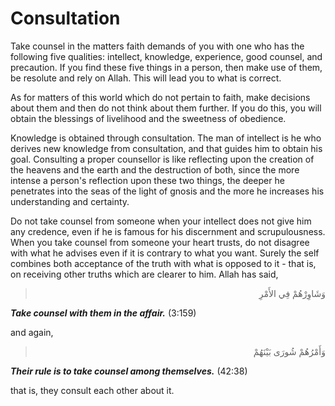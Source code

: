 Consultation
============

Take counsel in the matters faith demands of you with one who has the
following five qualities: intellect, knowledge, experience, good
counsel, and precaution. If you find these five things in a person, then
make use of them, be resolute and rely on Allah. This will lead you to
what is correct.

As for matters of this world which do not pertain to faith, make
decisions about them and then do not think about them further. If you do
this, you will obtain the blessings of livelihood and the sweetness of
obedience.

Knowledge is obtained through consultation. The man of intellect is he
who derives new knowledge from consultation, and that guides him to
obtain his goal. Consulting a proper counsellor is like reflecting upon
the creation of the heavens and the earth and the destruction of both,
since the more intense a person's reflection upon these two things, the
deeper he penetrates into the seas of the light of gnosis and the more
he increases his understanding and certainty.

Do not take counsel from someone when your intellect does not give him
any credence, even if he is famous for his discernment and
scrupulousness. When you take counsel from someone your heart trusts, do
not disagree with what he advises even if it is contrary to what you
want. Surely the self combines both acceptance of the truth with what is
opposed to it - that is, on receiving other truths which are clearer to
him. Allah has said,


<blockquote dir="rtl">
  <p>
وَشَاوِرْهُمْ فِي الأَمْرِ
  </p>
</blockquote>

***Take counsel with them in the affair.*** (3:159)


and again,

<blockquote dir="rtl">
  <p>
وَأَمْرُهُمْ شُورَى بَيْنَهُمْ
  </p>
</blockquote>

***Their rule is to take counsel among themselves.*** (42:38)


that is, they consult each other about it.


